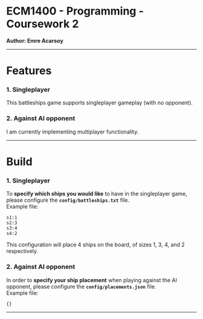 # ECM1400 - Programming - Coursework 2
**Author: Emre Acarsoy**

---

# Features

### 1. Singleplayer

This battleships game supports singleplayer gameplay (with no opponent).  

### 2. Against AI opponent

I am currently implementing multiplayer functionality.  

---

# Build

### 1. Singleplayer 

To **specify which ships you would like** to have in the singleplayer game, please configure the **`config/battleships.txt`** file.  
Example file: 
```
s1:1
s2:3
s3:4
s4:2
```
This configuration will place 4 ships on the board, of sizes 1, 3, 4, and 2 respectively.

### 2. Against AI opponent

In order to **specify your ship placement** when playing against the AI opponent, please configure the **`config/placements.json`** file.  
Example file:
```
{}
```

---

